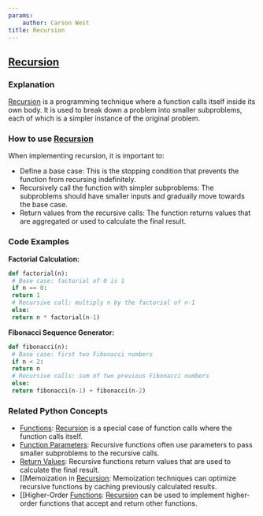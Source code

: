 ```yaml
---
params:
	author: Carson West
title: Recursion
--- 
```

## [Recursion](./../recursion/)

### Explanation
 [Recursion](./../recursion/) is a programming technique where a function calls itself inside its own body. It is used to break down a problem into smaller subproblems, each of which is a simpler instance of the original problem.

### How to use [Recursion](./../recursion/)
When implementing recursion, it is important to:

- Define a base case: This is the stopping condition that prevents the function from recursing indefinitely.
- Recursively call the function with simpler subproblems: The subproblems should have smaller inputs and gradually move towards the base case.
- Return values from the recursive calls: The function returns values that are aggregated or used to calculate the final result.

### Code Examples

**Factorial Calculation:**
```python
def factorial(n):
 # Base case: factorial of 0 is 1
 if n == 0:
 return 1
 # Recursive call: multiply n by the factorial of n-1
 else:
 return n * factorial(n-1)
```

**Fibonacci Sequence Generator:**
```python
def fibonacci(n):
 # Base case: first two Fibonacci numbers
 if n < 2:
 return n
 # Recursive calls: sum of two previous Fibonacci numbers
 else:
 return fibonacci(n-1) + fibonacci(n-2)
```

### Related Python Concepts

- [Functions](./../functions/): [Recursion](./../recursion/) is a special case of function calls where the function calls itself.
- [Function Parameters](./../function-parameters/): Recursive functions often use parameters to pass smaller subproblems to the recursive calls.
- [Return Values](./../return-values/): Recursive functions return values that are used to calculate the final result.
- [[Memoization in [Recursion](./../recursion/): Memoization techniques can optimize recursive functions by caching previously calculated results.
- [[Higher-Order [Functions](./../functions/): [Recursion](./../recursion/) can be used to implement higher-order functions that accept and return other functions.